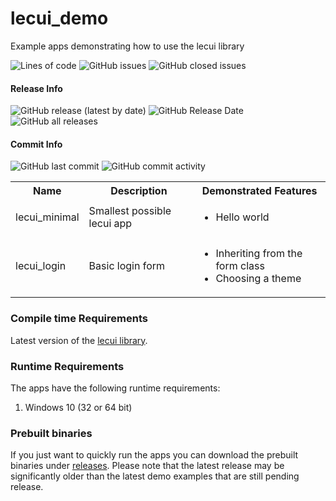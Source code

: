 # lecui_demo
Example apps demonstrating how to use the lecui library

<p>
  <img alt="Lines of code" src="https://img.shields.io/tokei/lines/github/alecmus/lecui_demo">
  <img alt="GitHub issues" src="https://img.shields.io/github/issues-raw/alecmus/lecui_demo">
  <img alt="GitHub closed issues" src="https://img.shields.io/github/issues-closed-raw/alecmus/lecui_demo">
</p>

#### Release Info
<p>
  <img alt="GitHub release (latest by date)" src="https://img.shields.io/github/v/release/alecmus/lecui_demo">
  <img alt="GitHub Release Date" src="https://img.shields.io/github/release-date/alecmus/lecui_demo">
  <img alt="GitHub all releases" src="https://img.shields.io/github/downloads/alecmus/lecui_demo/total">
</p>

#### Commit Info
<p>
  <img alt="GitHub last commit" src="https://img.shields.io/github/last-commit/alecmus/lecui_demo">
  <img alt="GitHub commit activity" src="https://img.shields.io/github/commit-activity/y/alecmus/lecui_demo">
</p>

<table>
  <tbody>
    <tr>
      <th>Name</th>
      <th>Description</th>
      <th>Demonstrated Features</th>
    </tr>
    <tr>
      <td>lecui_minimal</td>
      <td>Smallest possible lecui app</td>
      <td>
        <ul>
          <li>Hello world</li>
        </ul>
      </td>
    </tr>
    <tr>
      <td>lecui_login</td>
      <td>Basic login form</td>
      <td>
        <ul>
          <li>Inheriting from the form class</li>
          <li>Choosing a theme</li>
        </ul>
      </td>
    </tr>
  </tbody>
</table>

### Compile time Requirements
Latest version of the [lecui library](https://github.com/alecmus/liblec).

### Runtime Requirements
The apps have the following runtime requirements:
1. Windows 10 (32 or 64 bit)

### Prebuilt binaries
If you just want to quickly run the apps you can download the prebuilt binaries under
[releases](https://github.com/alecmus/lecui_demo/releases). Please note that the latest release may
be significantly older than the latest demo examples that are still pending release.
